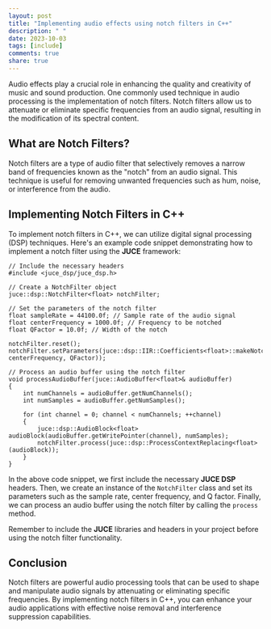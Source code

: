 ```yaml
---
layout: post
title: "Implementing audio effects using notch filters in C++"
description: " "
date: 2023-10-03
tags: [include]
comments: true
share: true
---
```


Audio effects play a crucial role in enhancing the quality and creativity of music and sound production. One commonly used technique in audio processing is the implementation of notch filters. Notch filters allow us to attenuate or eliminate specific frequencies from an audio signal, resulting in the modification of its spectral content.

## What are Notch Filters?

Notch filters are a type of audio filter that selectively removes a narrow band of frequencies known as the "notch" from an audio signal. This technique is useful for removing unwanted frequencies such as hum, noise, or interference from the audio.

## Implementing Notch Filters in C++

To implement notch filters in C++, we can utilize digital signal processing (DSP) techniques. Here's an example code snippet demonstrating how to implement a notch filter using the **JUCE** framework:

```
// Include the necessary headers
#include <juce_dsp/juce_dsp.h>

// Create a NotchFilter object
juce::dsp::NotchFilter<float> notchFilter;

// Set the parameters of the notch filter
float sampleRate = 44100.0f; // Sample rate of the audio signal
float centerFrequency = 1000.0f; // Frequency to be notched
float QFactor = 10.0f; // Width of the notch

notchFilter.reset();
notchFilter.setParameters(juce::dsp::IIR::Coefficients<float>::makeNotchFilter(sampleRate, centerFrequency, QFactor));

// Process an audio buffer using the notch filter
void processAudioBuffer(juce::AudioBuffer<float>& audioBuffer)
{
    int numChannels = audioBuffer.getNumChannels();
    int numSamples = audioBuffer.getNumSamples();

    for (int channel = 0; channel < numChannels; ++channel)
    {
        juce::dsp::AudioBlock<float> audioBlock(audioBuffer.getWritePointer(channel), numSamples);
        notchFilter.process(juce::dsp::ProcessContextReplacing<float>(audioBlock));
    }
}
```

In the above code snippet, we first include the necessary **JUCE DSP** headers. Then, we create an instance of the `NotchFilter` class and set its parameters such as the sample rate, center frequency, and Q factor. Finally, we can process an audio buffer using the notch filter by calling the `process` method.

Remember to include the **JUCE** libraries and headers in your project before using the notch filter functionality.

## Conclusion

Notch filters are powerful audio processing tools that can be used to shape and manipulate audio signals by attenuating or eliminating specific frequencies. By implementing notch filters in C++, you can enhance your audio applications with effective noise removal and interference suppression capabilities.